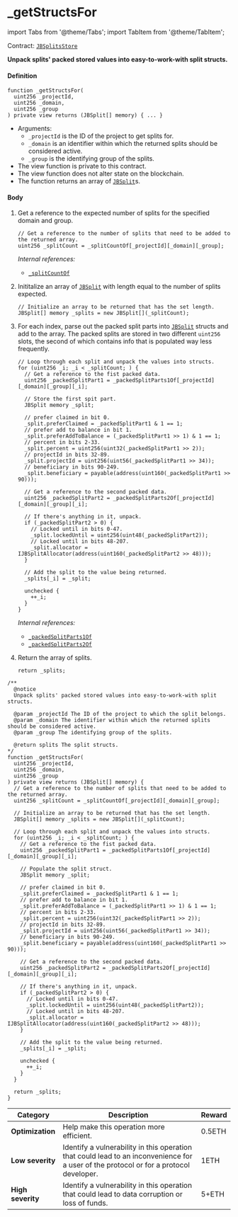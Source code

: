 # _getStructsFor

import Tabs from '@theme/Tabs';
import TabItem from '@theme/TabItem';

Contract: [`JBSplitsStore`](/dev/api/contracts/jbsplitsstore/README.md)​‌

<Tabs>
<TabItem value="Step by step" label="Step by step">

**Unpack splits' packed stored values into easy-to-work-with split structs.**

#### Definition

```
function _getStructsFor(
  uint256 _projectId,
  uint256 _domain,
  uint256 _group
) private view returns (JBSplit[] memory) { ... }
```

* Arguments:
  * `_projectId` is the ID of the project to get splits for.
  * `_domain` is an identifier within which the returned splits should be considered active.
  * `_group` is the identifying group of the splits.
* The view function is private to this contract.
* The view function does not alter state on the blockchain.
* The function returns an array of [`JBSplit`](/dev/api/data-structures/jbsplit.md)s.

#### Body

1.  Get a reference to the expected number of splits for the specified domain and group.

    ```
    // Get a reference to the number of splits that need to be added to the returned array.
    uint256 _splitCount = _splitCountOf[_projectId][_domain][_group];
    ```

    _Internal references:_

    * [`_splitCountOf`](/dev/api/contracts/jbsplitsstore/properties/-_splitcountof.md)

2.  Inititalize an array of [`JBSplit`](/dev/api/data-structures/jbsplit.md) with length equal to the number of splits expected.

    ```
    // Initialize an array to be returned that has the set length.
    JBSplit[] memory _splits = new JBSplit[](_splitCount);
    ```

3.  For each index, parse out the packed split parts into [`JBSplit`](/dev/api/data-structures/jbsplit.md) structs and add to the array. The packed splits are stored in two different `uint256` slots, the second of which contains info that is populated way less frequently.

    ```
    // Loop through each split and unpack the values into structs.
    for (uint256 _i; _i < _splitCount; ) {
      // Get a reference to the fist packed data.
      uint256 _packedSplitPart1 = _packedSplitParts1Of[_projectId][_domain][_group][_i];

      // Store the first spit part.
      JBSplit memory _split;

      // prefer claimed in bit 0.
      _split.preferClaimed = _packedSplitPart1 & 1 == 1;
      // prefer add to balance in bit 1.
      _split.preferAddToBalance = (_packedSplitPart1 >> 1) & 1 == 1;
      // percent in bits 2-33.
      _split.percent = uint256(uint32(_packedSplitPart1 >> 2));
      // projectId in bits 32-89.
      _split.projectId = uint256(uint56(_packedSplitPart1 >> 34));
      // beneficiary in bits 90-249.
      _split.beneficiary = payable(address(uint160(_packedSplitPart1 >> 90)));

      // Get a reference to the second packed data.
      uint256 _packedSplitPart2 = _packedSplitParts2Of[_projectId][_domain][_group][_i];

      // If there's anything in it, unpack.
      if (_packedSplitPart2 > 0) {
        // Locked until in bits 0-47.
        _split.lockedUntil = uint256(uint48(_packedSplitPart2));
        // Locked until in bits 48-207.
        _split.allocator = IJBSplitAllocator(address(uint160(_packedSplitPart2 >> 48)));
      }

      // Add the split to the value being returned.
      _splits[_i] = _split;

      unchecked {
        ++_i;
      }
    }
    ```

    _Internal references:_

    * [`_packedSplitParts1Of`](/dev/api/contracts/jbsplitsstore/properties/-_packedsplitparts1of.md)
    * [`_packedSplitParts2Of`](/dev/api/contracts/jbsplitsstore/properties/-_packedsplitparts2of.md)

4.  Return the array of splits.

    ```
    return _splits;
    ```

</TabItem>

<TabItem value="Code" label="Code">

```
/**
  @notice
  Unpack splits' packed stored values into easy-to-work-with split structs.

  @param _projectId The ID of the project to which the split belongs.
  @param _domain The identifier within which the returned splits should be considered active.
  @param _group The identifying group of the splits.

  @return splits The split structs.
*/
function _getStructsFor(
  uint256 _projectId,
  uint256 _domain,
  uint256 _group
) private view returns (JBSplit[] memory) {
  // Get a reference to the number of splits that need to be added to the returned array.
  uint256 _splitCount = _splitCountOf[_projectId][_domain][_group];

  // Initialize an array to be returned that has the set length.
  JBSplit[] memory _splits = new JBSplit[](_splitCount);

  // Loop through each split and unpack the values into structs.
  for (uint256 _i; _i < _splitCount; ) {
    // Get a reference to the fist packed data.
    uint256 _packedSplitPart1 = _packedSplitParts1Of[_projectId][_domain][_group][_i];

    // Populate the split struct.
    JBSplit memory _split;

    // prefer claimed in bit 0.
    _split.preferClaimed = _packedSplitPart1 & 1 == 1;
    // prefer add to balance in bit 1.
    _split.preferAddToBalance = (_packedSplitPart1 >> 1) & 1 == 1;
    // percent in bits 2-33.
    _split.percent = uint256(uint32(_packedSplitPart1 >> 2));
    // projectId in bits 32-89.
    _split.projectId = uint256(uint56(_packedSplitPart1 >> 34));
    // beneficiary in bits 90-249.
    _split.beneficiary = payable(address(uint160(_packedSplitPart1 >> 90)));

    // Get a reference to the second packed data.
    uint256 _packedSplitPart2 = _packedSplitParts2Of[_projectId][_domain][_group][_i];

    // If there's anything in it, unpack.
    if (_packedSplitPart2 > 0) {
      // Locked until in bits 0-47.
      _split.lockedUntil = uint256(uint48(_packedSplitPart2));
      // Locked until in bits 48-207.
      _split.allocator = IJBSplitAllocator(address(uint160(_packedSplitPart2 >> 48)));
    }

    // Add the split to the value being returned.
    _splits[_i] = _split;

    unchecked {
      ++_i;
    }
  }

  return _splits;
}
```

</TabItem>

<TabItem value="Bug bounty" label="Bug bounty">

| Category          | Description                                                                                                                            | Reward |
| ----------------- | -------------------------------------------------------------------------------------------------------------------------------------- | ------ |
| **Optimization**  | Help make this operation more efficient.                                                                                               | 0.5ETH |
| **Low severity**  | Identify a vulnerability in this operation that could lead to an inconvenience for a user of the protocol or for a protocol developer. | 1ETH   |
| **High severity** | Identify a vulnerability in this operation that could lead to data corruption or loss of funds.                                        | 5+ETH  |

</TabItem>
</Tabs>
